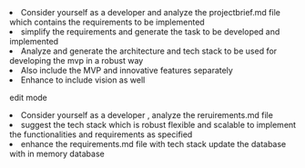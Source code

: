 <li>Consider yourself as a developer and analyze the projectbrief.md file which contains the requirements to be implemented </li>
<li> simplify the requirements and generate the task to be developed and implemented</li>
<li>Analyze and generate the architecture and tech stack to be used for developing the mvp in a robust way</li>
<li>Also include the MVP and innovative features separately </li>
<li>Enhance to include vision as well</li>

edit mode
<li>Consider yourself as a developer , analyze the reruirements.md file </li>
<li>suggest the tech stack which is robust flexible and scalable to implement the functionalities and requirements as specified </li>
<li>enhance the requirements.md file with tech stack update the database with in memory database</li>